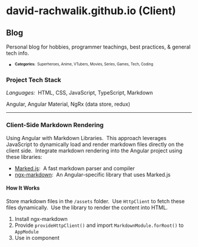 # david-rachwalik.github.io (Client)

## Blog

Personal blog for hobbies, programmer teachings, best practices, & general tech info.

- <sup><sub>**Categories:**&nbsp; Superheroes, Anime, VTubers, Movies, Series, Games, Tech, Coding</sub></sup>

### Project Tech Stack

_Languages:_&nbsp; HTML, CSS, JavaScript, TypeScript, Markdown

Angular, Angular Material, NgRx (data store, redux)

---

### Client-Side Markdown Rendering

Using Angular with Markdown Libraries.&nbsp; This approach leverages JavaScript to dynamically load and render markdown files directly on the client side.&nbsp; Integrate markdown rendering into the Angular project using these libraries:

- [Marked.js](https://github.com/markedjs/marked):&nbsp; A fast markdown parser and compiler
- [ngx-markdown](https://github.com/jfcere/ngx-markdown):&nbsp; An Angular-specific library that uses Marked.js

#### How It Works

Store markdown files in the `/assets` folder.&nbsp; Use `HttpClient` to fetch these files dynamically.&nbsp; Use the library to render the content into HTML.

1. Install ngx-markdown
2. Provide `provideHttpClient()` and import `MarkdownModule.forRoot()` to `AppModule`
3. Use in component
